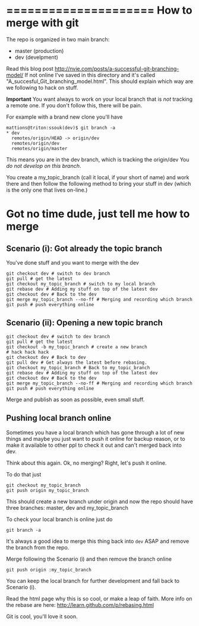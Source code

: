 =====================
How to merge with git
=====================

The repo is organized in two main branch:

 - master (production)
 - dev (develpment)
 
Read this blog post http://nvie.com/posts/a-successful-git-branching-model/ 
If not online I've saved in this directory and it's called 
"A_succesful_Git_branching_model.html". This should explain which way are we 
following to hack on stuff.

**Important** You want always to work on your local branch that is _not_ tracking 
a remote one. If you don't follow this, there will be pain.

For example with a brand new clone you'll have

    mattions@triton:ssouk(dev)$ git branch -a
    * dev
      remotes/origin/HEAD -> origin/dev
      remotes/origin/dev
      remotes/origin/master

This means you are in the dev branch, which is tracking the origin/dev
You _do not develop on this branch_.

You create a my_topic_branch (call it local, if your short of name) and work 
there and then follow the following method to bring your stuff in dev (which is 
the only one that lives on-line.)

Got no time dude, just tell me how to merge
===========================================

Scenario (i): Got already the topic branch
--------------------------------------

You've done stuff and you want to merge with the dev 


    git checkout dev # switch to dev branch
    git pull # get the latest 
    git checkout my_topic_branch # switch to my local branch
    git rebase dev # Adding my stuff on top of the latest dev
    git checkout dev # Back to the dev
    git merge my_topic_branch --no-ff # Merging and recording which branch
    git push # push everything online


Scenario (ii): Opening a new topic branch 
--------------------------------------

    git checkout dev # switch to dev branch
    git pull # get the latest 
    git checkout -b my_topic_branch # create a new branch
    # hack hack hack
    git checkout dev # Back to dev
    git pull dev # Get always the latest before rebasing.
    git checkout my_topic_branch # Back to my_topic_branch
    git rebase dev # Adding my stuff on top of the latest dev
    git checkout dev # Back to the dev
    git merge my_topic_branch --no-ff # Merging and recording which branch
    git push # push everything online

Merge and publish as soon as possible, even small stuff.

Pushing local branch online
---------------------------

Sometimes you have a local branch which has gone through a lot of new things
and maybe you just want to push it online for backup reason, or to make it 
available to other ppl to check it out and can't merged back into dev.

Think about this again. Ok, no merging? Right, let's push it online.

To do that just

    git checkout my_topic_branch
    git push origin my_topic_branch
    
This should create a new branch under origin and now the repo should have three 
branches: master, dev and my_topic_branch

To check your local branch is online just do

    git branch -a
    
It's always a good idea to merge this thing back into `dev` ASAP and remove the 
branch from the repo.

Merge following the Scenario (i) and then remove the branch online

    git push origin :my_topic_branch
    
You can keep the local branch for further development and fall back to Scenario (i).

Read the html page why this is so cool, or make a leap of faith.
More info on the rebase are here: http://learn.github.com/p/rebasing.html

Git is cool, you'll love it soon.
